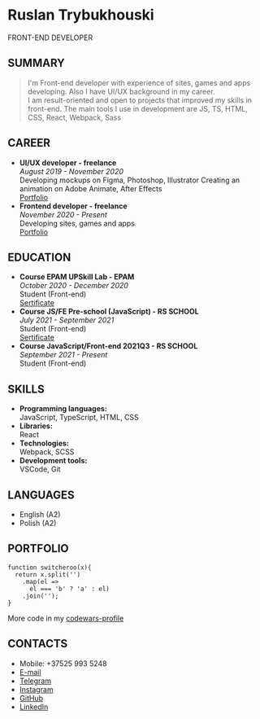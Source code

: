 # Ruslan Trybukhouski
FRONT-END DEVELOPER

## SUMMARY
> I'm Front-end developer with experience of sites, games and apps developing. Also I have UI/UX background in my career.  
I am result-oriented and open to projects that improved my skills in front-end.
The main tools I use in development are JS, TS, HTML, CSS, React, Webpack, Sass

## CAREER
- **UI/UX developer - freelance**   
_August 2019 - November 2020_  
Developing mockups on Figma, Photoshop, Illustrator
Creating an animation on Adobe Animate, After Effects  
[Portfolio](https://www.behance.net/trybukhouski)
- **Frontend developer - freelance**  
_November 2020 - Present_  
Developing sites, games and apps  
[Portfolio](https://github.com/Trybukhouski)

## EDUCATION
- **Course EPAM UPSkill Lab - EPAM**  
_October 2020 - December 2020_  
Student (Front-end)  
[Sertificate](/assets/imgs/UpSkillLab_Certificate.pdf)
- **Course JS/FE Pre-school (JavaScript) - RS SCHOOL**  
_July 2021 - September 2021_  
Student (Front-end)  
[Sertificate](/assets/imgs/JS_FE_Pre_School_Certificate.pdf)
- **Course JavaScript/Front-end 2021Q3 - RS SCHOOL**  
_September 2021 - Present_  
Student (Front-end)

## SKILLS
- **Programming languages:**  
JavaScript, TypeScript, HTML, CSS
- **Libraries:**  
React
- **Technologies:**  
Webpack, SCSS
- **Development tools:**  
VSCode, Git

## LANGUAGES
- English (A2)
- Polish (A2)

## PORTFOLIO
```
function switcheroo(x){  
  return x.split('')
    .map(el =>   
      el === 'b' ? 'a' : el)
    .join('');  
}
```  
More code in my [codewars-profile](https://www.codewars.com/users/Trybukhouski)

## CONTACTS
* Mobile: +37525 993 5248
* [E-mail](trybukhouskij@gmail.com)
* [Telegram](https://t.me/Foryort)
* [Instagram](https://www.instagram.com/ruslan_trybukhouski/)
* [GitHub](https://github.com/Trybukhouski)
* [LinkedIn](https://linked.in/trybukhouski)